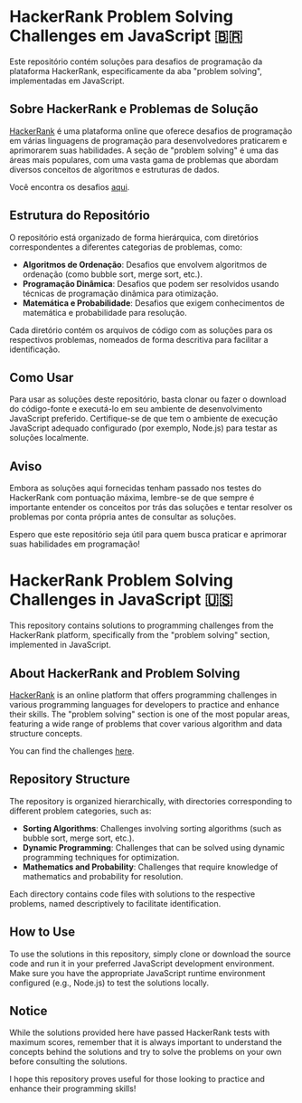 # HackerRank Problem Solving Challenges em JavaScript 🇧🇷

Este repositório contém soluções para desafios de programação da plataforma HackerRank, especificamente da aba "problem solving", implementadas em JavaScript.

## Sobre HackerRank e Problemas de Solução

[HackerRank](https://www.hackerrank.com/) é uma plataforma online que oferece desafios de programação em várias linguagens de programação para desenvolvedores praticarem e aprimorarem suas habilidades. A seção de "problem solving" é uma das áreas mais populares, com uma vasta gama de problemas que abordam diversos conceitos de algoritmos e estruturas de dados.

Você encontra os desafios [aqui](https://www.hackerrank.com/domains/algorithms?badge_type=problem-solving).

## Estrutura do Repositório

O repositório está organizado de forma hierárquica, com diretórios correspondentes a diferentes categorias de problemas, como:

- **Algoritmos de Ordenação**: Desafios que envolvem algoritmos de ordenação (como bubble sort, merge sort, etc.).
- **Programação Dinâmica**: Desafios que podem ser resolvidos usando técnicas de programação dinâmica para otimização.
- **Matemática e Probabilidade**: Desafios que exigem conhecimentos de matemática e probabilidade para resolução.

Cada diretório contém os arquivos de código com as soluções para os respectivos problemas, nomeados de forma descritiva para facilitar a identificação.

## Como Usar

Para usar as soluções deste repositório, basta clonar ou fazer o download do código-fonte e executá-lo em seu ambiente de desenvolvimento JavaScript preferido. Certifique-se de que tem o ambiente de execução JavaScript adequado configurado (por exemplo, Node.js) para testar as soluções localmente.

## Aviso

Embora as soluções aqui fornecidas tenham passado nos testes do HackerRank com pontuação máxima, lembre-se de que sempre é importante entender os conceitos por trás das soluções e tentar resolver os problemas por conta própria antes de consultar as soluções.

Espero que este repositório seja útil para quem busca praticar e aprimorar suas habilidades em programação!

# HackerRank Problem Solving Challenges in JavaScript 🇺🇸

This repository contains solutions to programming challenges from the HackerRank platform, specifically from the "problem solving" section, implemented in JavaScript.

## About HackerRank and Problem Solving

[HackerRank](https://www.hackerrank.com/) is an online platform that offers programming challenges in various programming languages for developers to practice and enhance their skills. The "problem solving" section is one of the most popular areas, featuring a wide range of problems that cover various algorithm and data structure concepts.

You can find the challenges [here](https://www.hackerrank.com/domains/algorithms?badge_type=problem-solving).

## Repository Structure

The repository is organized hierarchically, with directories corresponding to different problem categories, such as:

- **Sorting Algorithms**: Challenges involving sorting algorithms (such as bubble sort, merge sort, etc.).
- **Dynamic Programming**: Challenges that can be solved using dynamic programming techniques for optimization.
- **Mathematics and Probability**: Challenges that require knowledge of mathematics and probability for resolution.

Each directory contains code files with solutions to the respective problems, named descriptively to facilitate identification.

## How to Use

To use the solutions in this repository, simply clone or download the source code and run it in your preferred JavaScript development environment. Make sure you have the appropriate JavaScript runtime environment configured (e.g., Node.js) to test the solutions locally.

## Notice

While the solutions provided here have passed HackerRank tests with maximum scores, remember that it is always important to understand the concepts behind the solutions and try to solve the problems on your own before consulting the solutions.

I hope this repository proves useful for those looking to practice and enhance their programming skills!



